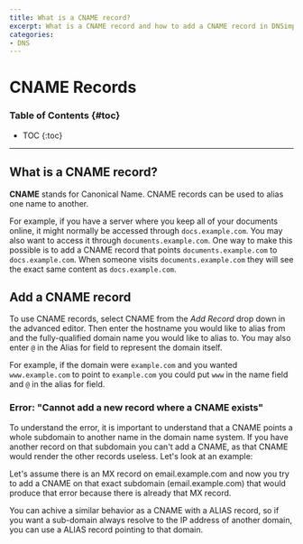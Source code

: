 ```yaml
---
title: What is a CNAME record?
excerpt: What is a CNAME record and how to add a CNAME record in DNSimple.
categories:
- DNS
---
```


# CNAME Records

### Table of Contents {#toc}

* TOC
{:toc}

---

## What is a CNAME record?

**CNAME** stands for Canonical Name. CNAME records can be used to alias one name to another.

For example, if you have a server where you keep all of your documents online, it might normally be accessed through `docs.example.com`. You may also want to access it through `documents.example.com`. One way to make this possible is to add a CNAME record that points `documents.example.com` to `docs.example.com`. When someone visits `documents.example.com` they will see the exact same content as `docs.example.com`.


## Add a CNAME record

To use CNAME records, select CNAME from the *Add Record* drop down in the advanced editor. Then enter the hostname you would like to alias from and the fully-qualified domain name you would like to alias to. You may also enter `@` in the Alias for field to represent the domain itself.

For example, if the domain were `example.com` and you wanted `www.example.com` to point to `example.com` you could put `www` in the name field and `@` in the alias for field.

### Error: "Cannot add a new record where a CNAME exists"

To understand the error, it is important to understand that a CNAME points a whole subdomain to another name in the domain name system. If you have another record on that subdomain you can't add a CNAME, as that CNAME would render the other records useless. Let's look at an example:

Let's assume there is an MX record on email.example.com and now you try to add a CNAME on that exact subdomain (email.example.com) that would produce that error because there is already that MX record.

You can achive a similar behavior as a CNAME with a ALIAS record, so if you want a sub-domain always resolve to the IP address of another domain, you can use a ALIAS record pointing to that domain.
